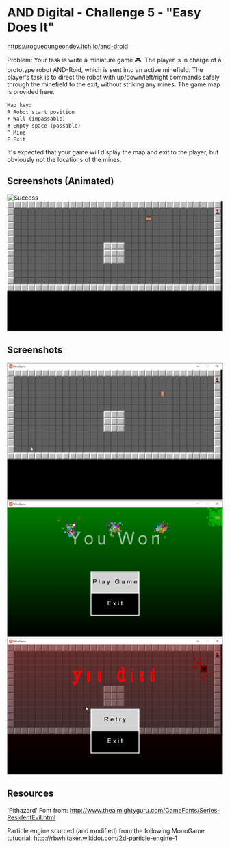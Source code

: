 ﻿# AND Digital -  Challenge 5 - "Easy Does It" 

https://roguedungeondev.itch.io/and-droid

Problem:
Your task is write a miniature game :video_game:. The player is in charge of a prototype robot AND-Roid, which is sent into an active minefield. The player's task is to direct the robot with up/down/left/right commands safely through the minefield to the exit, without striking any mines.
The game map is provided here.

```
Map key:
R Robot start position
+ Wall (impassable)
# Empty space (passable)
^ Mine
E Exit
```

It's expected that your game will display the map and exit to the player, but obviously not the locations of the mines.

## Screenshots (Animated)

![Success](/screenshots/success.gif)
![Game Over](/screenshots/gameover.gif)

## Screenshots

![Room](/screenshots/room.png)
![Success](/screenshots/success.png)
![Game Over](/screenshots/gameover.png)

## Resources
'Pithazard' Font from: 
http://www.thealmightyguru.com/GameFonts/Series-ResidentEvil.html

Particle engine sourced (and modified) from the following MonoGame tutuorial:
http://rbwhitaker.wikidot.com/2d-particle-engine-1
